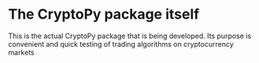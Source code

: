 # The CryptoPy package itself

This is the actual CryptoPy package that is being developed. Its purpose is convenient and quick testing of trading algorithms on cryptocurrency markets
